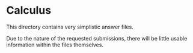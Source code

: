 # Calculus

This directory contains very simplistic answer files.

Due to the nature of the requested submissions, there will be little usable information within the files themselves.
